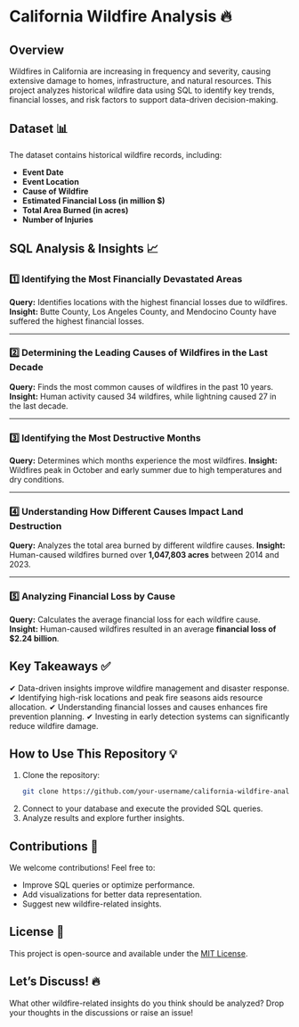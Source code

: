 # California Wildfire Analysis 🔥

## Overview
Wildfires in California are increasing in frequency and severity, causing extensive damage to homes, infrastructure, and natural resources. This project analyzes historical wildfire data using SQL to identify key trends, financial losses, and risk factors to support data-driven decision-making.

## Dataset 📊
The dataset contains historical wildfire records, including:
- **Event Date**
- **Event Location**
- **Cause of Wildfire**
- **Estimated Financial Loss (in million $)**
- **Total Area Burned (in acres)**
- **Number of Injuries**

## SQL Analysis & Insights 📈

### 1️⃣ Identifying the Most Financially Devastated Areas
**Query:** Identifies locations with the highest financial losses due to wildfires.
**Insight:** Butte County, Los Angeles County, and Mendocino County have suffered the highest financial losses.

---
### 2️⃣ Determining the Leading Causes of Wildfires in the Last Decade
**Query:** Finds the most common causes of wildfires in the past 10 years.
**Insight:** Human activity caused 34 wildfires, while lightning caused 27 in the last decade.

---
### 3️⃣ Identifying the Most Destructive Months
**Query:** Determines which months experience the most wildfires.
**Insight:** Wildfires peak in October and early summer due to high temperatures and dry conditions.

---
### 4️⃣ Understanding How Different Causes Impact Land Destruction
**Query:** Analyzes the total area burned by different wildfire causes.
**Insight:** Human-caused wildfires burned over **1,047,803 acres** between 2014 and 2023.

---
### 5️⃣ Analyzing Financial Loss by Cause
**Query:** Calculates the average financial loss for each wildfire cause.
**Insight:** Human-caused wildfires resulted in an average **financial loss of $2.24 billion**.

## Key Takeaways ✅
✔ Data-driven insights improve wildfire management and disaster response.
✔ Identifying high-risk locations and peak fire seasons aids resource allocation.
✔ Understanding financial losses and causes enhances fire prevention planning.
✔ Investing in early detection systems can significantly reduce wildfire damage.

## How to Use This Repository 💡
1. Clone the repository:
   ```sh
   git clone https://github.com/your-username/california-wildfire-analysis.git
   ```
2. Connect to your database and execute the provided SQL queries.
3. Analyze results and explore further insights.

## Contributions 🤝
We welcome contributions! Feel free to:
- Improve SQL queries or optimize performance.
- Add visualizations for better data representation.
- Suggest new wildfire-related insights.

## License 📜
This project is open-source and available under the [MIT License](LICENSE).

## Let’s Discuss! 🔥
What other wildfire-related insights do you think should be analyzed? Drop your thoughts in the discussions or raise an issue!

